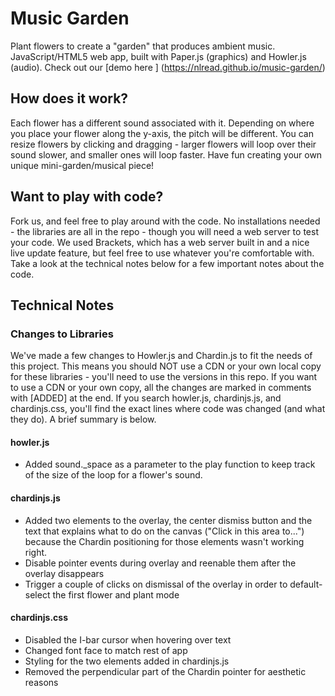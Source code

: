 # Music Garden
Plant flowers to create a "garden" that produces ambient music. JavaScript/HTML5 web app, built with Paper.js (graphics) and Howler.js (audio). Check out our [demo here ] (https://nlread.github.io/music-garden/)

## How does it work? 
Each flower has a different sound associated with it. Depending on where you place your flower along the y-axis, the pitch will be different. You can resize flowers by clicking and dragging - larger flowers will loop over their sound slower, and smaller ones will loop faster. Have fun creating your own unique mini-garden/musical piece!

## Want to play with code?
Fork us, and feel free to play around with the code. No installations needed - the libraries are all in the repo - though you will need a web server to test your code. We used Brackets, which has a web server built in and a nice live update feature, but feel free to use whatever you're comfortable with. Take a look at the technical notes below for a few important notes about the code.

## Technical Notes
### Changes to Libraries
We've made a few changes to Howler.js and Chardin.js to fit the needs of this project. This means you should NOT use a CDN or your own local copy for these libraries - you'll need to use the versions in this repo. If you want to use a CDN or your own copy, all the changes are marked in comments with [ADDED] at the end. If you search howler.js, chardinjs.js, and chardinjs.css, you'll find the exact lines where code was changed (and what they do). A brief summary is below.

#### howler.js
+ Added sound.\_space as a parameter to the play function to keep track of the size of the loop for a flower's sound.

#### chardinjs.js
+ Added two elements to the overlay, the center dismiss button and the text that explains what to do on the canvas ("Click in this area to...") because the Chardin positioning for those elements wasn't working right.
+ Disable pointer events during overlay and reenable them after the overlay disappears
+ Trigger a couple of clicks on dismissal of the overlay in order to default-select the first flower and plant mode

#### chardinjs.css
+ Disabled the I-bar cursor when hovering over text
+ Changed font face to match rest of app
+ Styling for the two elements added in chardinjs.js
+ Removed the perpendicular part of the Chardin pointer for aesthetic reasons

